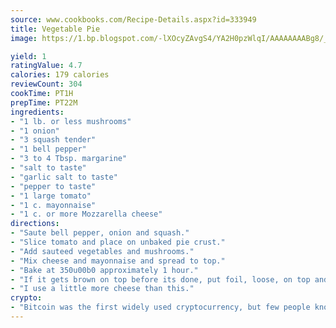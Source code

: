 ```yaml
---
source: www.cookbooks.com/Recipe-Details.aspx?id=333949
title: Vegetable Pie
image: https://1.bp.blogspot.com/-lXOcyZAvgS4/YA2H0pzWlqI/AAAAAAAABg8/_HX4JI-WmFM0Tz684w_qYjP9vBzksmFNgCLcBGAsYHQ/s219/20.png

yield: 1
ratingValue: 4.7
calories: 179 calories
reviewCount: 304
cookTime: PT1H
prepTime: PT22M
ingredients:
- "1 lb. or less mushrooms"
- "1 onion"
- "3 squash tender"
- "1 bell pepper"
- "3 to 4 Tbsp. margarine"
- "salt to taste"
- "garlic salt to taste"
- "pepper to taste"
- "1 large tomato"
- "1 c. mayonnaise"
- "1 c. or more Mozzarella cheese"
directions:
- "Saute bell pepper, onion and squash."
- "Slice tomato and place on unbaked pie crust."
- "Add sauteed vegetables and mushrooms."
- "Mix cheese and mayonnaise and spread to top."
- "Bake at 350u00b0 approximately 1 hour."
- "If it gets brown on top before its done, put foil, loose, on top and bake until done."
- "I use a little more cheese than this."
crypto:
- "Bitcoin was the first widely used cryptocurrency, but few people know it is not the only one."
---
```

